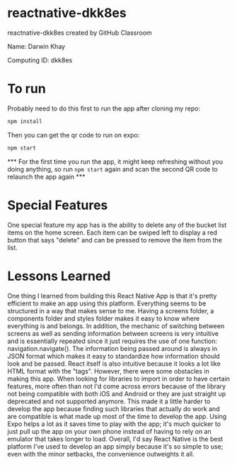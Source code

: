 # reactnative-dkk8es
reactnative-dkk8es created by GitHub Classroom

Name: Darwin Khay

Computing ID: dkk8es

# To run
Probably need to do this first to run the app after cloning my repo:
```bash
npm install
```

Then you can get the qr code to run on expo:
```bash
npm start
```


*** For the first time you run the app, it might keep refreshing without you doing anything, so run ```npm start``` again and scan the second QR code to relaunch the app again ***

# Special Features
One special feature my app has is the ability to delete any of the bucket list items on the home screen. Each item can be swiped left to display a red button that says "delete" and can be pressed to remove the item from the list. 


# Lessons Learned

One thing I learned from building this React Native App is that it's pretty efficient to make an app using this platform. Everything seems to be structured in a way that makes sense to me. Having a screens folder, a components folder and styles folder makes it easy to know where everything is and belongs. In addition, the mechanic of switching between screens as well as sending information between screens is very intuitive and is essentially repeated since it just requires the use of one function: navigation.navigate(). The information being passed around is always in JSON format which makes it easy to standardize how information should look and be passed. React itself is also intuitive because it looks a lot like HTML format with the "tags". However, there were some obstacles in making this app. When looking for libraries to import in order to have certain features, more often than not I'd come across errors because of the library not being compatible with both iOS and Android or they are just straight up deprecated and not supported anymore. This made it a little harder to develop the app because finding such libraries that actually do work and are compatible is what made up most of the time to develop the app. Using Expo helps a lot as it saves time to play with the app; it's much quicker to just pull up the app on your own phone instead of having to rely on an emulator that takes longer to load. Overall, I'd say React Native is the best platform I've used to develop an app simply because it's so simple to use; even with the minor setbacks, the convenience outweights it all.

